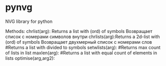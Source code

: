 # pynvg
NVG library for python

Methods:
chrlist(arg): Returns a list with (ord) of symbols
              Возвращает список с номерами символов внутри
chrlists(arg):Returns a 2d-list with (ord) of symbols
              Возвращает двухмерный список с номерами слов
#Returns a list with divided to symbols
setwlists(arg):
#Returns max count of lists in list
maxlen(arg):
#Returns a list with equal count of elements in lists
optimise(arg,arg2):
